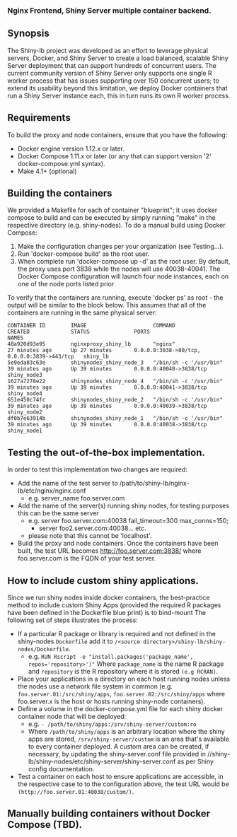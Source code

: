 ### Nginx Frontend, Shiny Server multiple container backend.

## Synopsis
The Shiny-lb project was developed as an effort to leverage physical servers, Docker, and Shiny Server to create a load balanced, scalable Shiny Server deployment that can support hundreds of concurrent users.  The current community version of Shiny Server only supports one single R worker process that has issues supporting over 150 concurrent users; to extend its usability beyond this limitation, we deploy Docker containers that run a Shiny Server instance each, this in turn runs its own R worker process.

## Requirements
To build the proxy and node containers, ensure that you have the following:
  * Docker engine version 1.12.x or later.
  * Docker Compose 1.11.x or later (or any that can support version '2' docker-compose.yml syntax).
  * Make 4.1+ (optional)

## Building the containers
We provided a Makefile for each of container "blueprint"; it uses docker compose to build and can be executed by simply running "make" in the respective directory (e.g. shiny-nodes).  To do a manual build using Docker Compose:
 1. Make the configuration changes per your organization (see Testing...).
 2. Run 'docker-compose build' as the root user.
 3. When complete run 'docker-compose up -d' as the root user.
By default, the proxy uses port 3838 while the nodes will use 40038-40041.  The Docker Compose configuration 
will launch four node instances, each on one of the node ports listed prior

To verify that the containers are running, execute 'docker ps' as root - the output will be similar to the block below.  This assumes that all of the containers are running in the same physical server:
```
CONTAINER ID        IMAGE                     COMMAND                  CREATED             STATUS              PORTS                                         NAMES
40a920d93e95        nginxproxy_shiny_lb       "nginx"                  27 minutes ago      Up 27 minutes       0.0.0.0:3838->80/tcp, 0.0.0.0:3839->443/tcp   shiny_lb
5e9eda83c63e        shinynodes_shiny_node_3   "/bin/sh -c '/usr/bin"   39 minutes ago      Up 39 minutes       0.0.0.0:40040->3838/tcp                       shiny_node3
1627a7278e22        shinynodes_shiny_node_4   "/bin/sh -c '/usr/bin"   39 minutes ago      Up 39 minutes       0.0.0.0:40041->3838/tcp                       shiny_node4
651e450c74fc        shinynodes_shiny_node_2   "/bin/sh -c '/usr/bin"   39 minutes ago      Up 39 minutes       0.0.0.0:40039->3838/tcp                       shiny_node2
df0b7e63914b        shinynodes_shiny_node_1   "/bin/sh -c '/usr/bin"   39 minutes ago      Up 39 minutes       0.0.0.0:40038->3838/tcp                       shiny_node1
```

## Testing the out-of-the-box implementation.
In order to test this implementation two changes are required:
  * Add the name of the test server to /path/to/shiny-lb/nginx-lb/etc/nginx/nginx.conf
    * e.g. server_name foo.server.com
  * Add the name of the server(s) running shiny nodes, for testing purposes this can be the same server
    * e.g. server foo.server.com:40038 fail_timeout=300 max_conns=150;
      * server foo2.server.com:40038... etc.
    * please note that this cannot be 'localhost'.
  * Build the proxy and node containers.
Once the containers have been built, the test URL becomes http://foo.server.com:3838/ where foo.server.com is the FQDN of your test server.

## How to include custom shiny applications.
Since we run shiny nodes inside docker containers, the best-practice method to include custom Shiny Apps (provided the required R packages have been defined in the Dockerfile blue print) is to bind-mount
The following set of steps illustrates the process:
  * If a particular R package or library is required and not defined in the shiny-nodes `Dockerfile` add it to `/<source directory>/shiny-lb/shiny-nodes/Dockerfile`.
    * e.g. `RUN Rscript -e "install.packages('package_name', repos='repository>')"`  Where `package_name` is the name R package and `repository` is the R repository where it is stored `(e.g RCRAN)`.
  * Place your applications in a directory on each host running nodes unless the nodes use a network file system in common (e.g. `foo.server.01:/src/shiny/apps`, `foo.server.02:/src/shiny/apps` where foo.server.x is the host or hosts running shiny-node containers).
  * Define a volume in the docker-compose.yml file for each shiny docker container node that will be deployed:
    * e.g. `- /path/to/shiny/apps:/srv/shiny-server/custom:ro`
    * Where `/path/to/shiny/apps` is an arbitrary location where the shiny apps are stored, `/srv/shiny-server/custom` is an area that's available to every container deployed.  A custom area can be created, if necessary, by updating the shiny-server.conf file provided in /<source directory>/shiny-lb/shiny-nodes/etc/shiny-server/shiny-server.conf as per Shiny config documentation.
  * Test a container on each host to ensure applications are accessible, in the respective case to to the configuration above, the test URL would be `(http://foo.server.01:40038/custom/)`.

## Manually building containers without Docker Compose (TBD).

